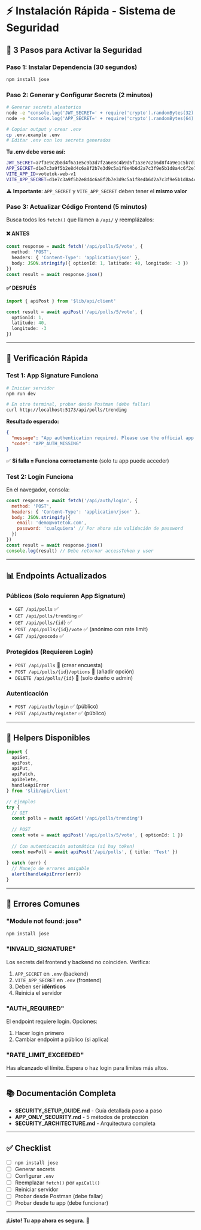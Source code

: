 # ⚡ Instalación Rápida - Sistema de Seguridad

## 🎯 3 Pasos para Activar la Seguridad

### Paso 1: Instalar Dependencia (30 segundos)

```bash
npm install jose
```

### Paso 2: Generar y Configurar Secrets (2 minutos)

```bash
# Generar secrets aleatorios
node -e "console.log('JWT_SECRET=' + require('crypto').randomBytes(32).toString('hex'))"
node -e "console.log('APP_SECRET=' + require('crypto').randomBytes(64).toString('hex'))"

# Copiar output y crear .env
cp .env.example .env
# Editar .env con los secrets generados
```

**Tu .env debe verse así:**
```bash
JWT_SECRET=a7f3e9c2b8d4f6a1e5c9b3d7f2a6e8c4b9d5f1a3e7c2b6d8f4a9e1c5b7d3f6a2
APP_SECRET=d1e7c3a9f5b2e8d4c6a8f2b7e3d9c5a1f8e4b6d2a7c3f9e5b1d8a4c6f2e7b3d9
VITE_APP_ID=votetok-web-v1
VITE_APP_SECRET=d1e7c3a9f5b2e8d4c6a8f2b7e3d9c5a1f8e4b6d2a7c3f9e5b1d8a4c6f2e7b3d9
```

⚠️ **Importante**: `APP_SECRET` y `VITE_APP_SECRET` deben tener el **mismo valor**

### Paso 3: Actualizar Código Frontend (5 minutos)

Busca todos los `fetch()` que llamen a `/api/` y reemplázalos:

#### ❌ ANTES
```typescript
const response = await fetch('/api/polls/5/vote', {
  method: 'POST',
  headers: { 'Content-Type': 'application/json' },
  body: JSON.stringify({ optionId: 1, latitude: 40, longitude: -3 })
})
const result = await response.json()
```

#### ✅ DESPUÉS
```typescript
import { apiPost } from '$lib/api/client'

const result = await apiPost('/api/polls/5/vote', {
  optionId: 1,
  latitude: 40,
  longitude: -3
})
```

---

## 🧪 Verificación Rápida

### Test 1: App Signature Funciona

```bash
# Iniciar servidor
npm run dev

# En otro terminal, probar desde Postman (debe fallar)
curl http://localhost:5173/api/polls/trending
```

**Resultado esperado:**
```json
{
  "message": "App authentication required. Please use the official app.",
  "code": "APP_AUTH_MISSING"
}
```

✅ **Si falla = Funciona correctamente** (solo tu app puede acceder)

### Test 2: Login Funciona

En el navegador, consola:
```javascript
const response = await fetch('/api/auth/login', {
  method: 'POST',
  headers: { 'Content-Type': 'application/json' },
  body: JSON.stringify({
    email: 'demo@votetok.com',
    password: 'cualquiera' // Por ahora sin validación de password
  })
})
const result = await response.json()
console.log(result) // Debe retornar accessToken y user
```

---

## 📊 Endpoints Actualizados

### Públicos (Solo requieren App Signature)
- `GET /api/polls` ✅
- `GET /api/polls/trending` ✅
- `GET /api/polls/{id}` ✅
- `POST /api/polls/{id}/vote` ✅ (anónimo con rate limit)
- `GET /api/geocode` ✅

### Protegidos (Requieren Login)
- `POST /api/polls` 🔐 (crear encuesta)
- `POST /api/polls/{id}/options` 🔐 (añadir opción)
- `DELETE /api/polls/{id}` 🔐 (solo dueño o admin)

### Autenticación
- `POST /api/auth/login` ✅ (público)
- `POST /api/auth/register` ✅ (público)

---

## 🔧 Helpers Disponibles

```typescript
import { 
  apiGet, 
  apiPost, 
  apiPut, 
  apiPatch, 
  apiDelete,
  handleApiError 
} from '$lib/api/client'

// Ejemplos
try {
  // GET
  const polls = await apiGet('/api/polls/trending')
  
  // POST
  const vote = await apiPost('/api/polls/5/vote', { optionId: 1 })
  
  // Con autenticación automática (si hay token)
  const newPoll = await apiPost('/api/polls', { title: 'Test' })
  
} catch (err) {
  // Manejo de errores amigable
  alert(handleApiError(err))
}
```

---

## 🐛 Errores Comunes

### "Module not found: jose"
```bash
npm install jose
```

### "INVALID_SIGNATURE"
Los secrets del frontend y backend no coinciden. Verifica:
1. `APP_SECRET` en `.env` (backend)
2. `VITE_APP_SECRET` en `.env` (frontend)
3. Deben ser **idénticos**
4. Reinicia el servidor

### "AUTH_REQUIRED"
El endpoint requiere login. Opciones:
1. Hacer login primero
2. Cambiar endpoint a público (si aplica)

### "RATE_LIMIT_EXCEEDED"
Has alcanzado el límite. Espera o haz login para límites más altos.

---

## 📚 Documentación Completa

- **SECURITY_SETUP_GUIDE.md** - Guía detallada paso a paso
- **APP_ONLY_SECURITY.md** - 5 métodos de protección
- **SECURITY_ARCHITECTURE.md** - Arquitectura completa

---

## ✅ Checklist

- [ ] `npm install jose`
- [ ] Generar secrets
- [ ] Configurar `.env`
- [ ] Reemplazar `fetch()` por `apiCall()`
- [ ] Reiniciar servidor
- [ ] Probar desde Postman (debe fallar)
- [ ] Probar desde tu app (debe funcionar)

---

**¡Listo! Tu app ahora es segura.** 🎉

